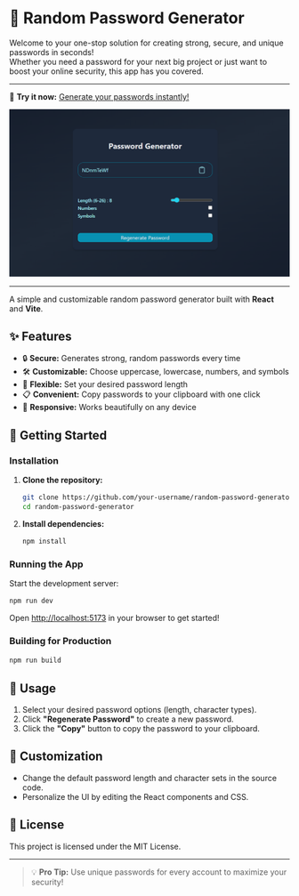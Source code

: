 # 🔐 Random Password Generator

Welcome to your one-stop solution for creating strong, secure, and unique passwords in seconds!  
Whether you need a password for your next big project or just want to boost your online security, this app has you covered.

---

<!-- Project Link -->

🚀 **Try it now:** [Generate your passwords instantly!](https://.vercel.app/)

<!-- Project Image -->

<p align="center">
  <img src="./image/output.png" alt="Random Password Generator Screenshot" width="600"/>
</p>

---

A simple and customizable random password generator built with **React** and **Vite**.

## ✨ Features

- 🔒 **Secure:** Generates strong, random passwords every time
- 🛠️ **Customizable:** Choose uppercase, lowercase, numbers, and symbols
- 📏 **Flexible:** Set your desired password length
- 📋 **Convenient:** Copy passwords to your clipboard with one click
- 📱 **Responsive:** Works beautifully on any device

## 🚀 Getting Started

### Installation

1. **Clone the repository:**
   ```bash
   git clone https://github.com/your-username/random-password-generator.git
   cd random-password-generator
   ```

2. **Install dependencies:**
   ```bash
   npm install
   ```

### Running the App

Start the development server:
```bash
npm run dev
```
Open [http://localhost:5173](http://localhost:5173) in your browser to get started!

### Building for Production

```bash
npm run build
```

## 📝 Usage

1. Select your desired password options (length, character types).
2. Click **"Regenerate Password"** to create a new password.
3. Click the **"Copy"** button to copy the password to your clipboard.

## 🎨 Customization

- Change the default password length and character sets in the source code.
- Personalize the UI by editing the React components and CSS.

## 📄 License

This project is licensed under the MIT License.

---

> 💡 **Pro Tip:** Use unique passwords for every account to maximize your security!
